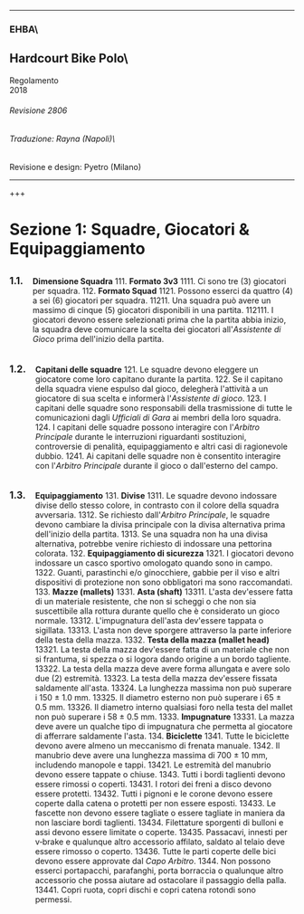 <style>

body {
	counter-reset: section;
}

h1::before {
	counter-increment: section;
	content: "Sezione "counters(section, ".") ": ";
}

ol {
	list-style-type: none;
	counter-reset: item;
	margin: 0;
	padding: 0;
}

ol > li {
	display: table;
	counter-increment: item;
	margin-bottom: 0.6em;
	padding-left: 0px;
}

h1 ~ ol > li > strong {
	font-size: larger;
}

ol > li::before {
	content: counter(section) "." counters(item, ".") ". ";
	display: table-cell;
	padding-right: 1em;
	font-weight: bold;
}

h1 ~ ol > li::before {
	font-size: larger;
}

li ol > li {
  margin: 0;
  margin-left: -3em;
  margin-bottom: 0.2em;
}

li ol > li::before {
	content: counter(section) "."counters(item, ".") ". ";
	font-weight: bold; 
}

</style>

---
### EHBA\

## Hardcourt Bike Polo\
Regolamento\
2018

###### Revisione 2806

###### Traduzione: Rayna (Napoli)\
Revisione e design: Pyetro (Milano)

---

+++
<div style="page-break-after: always;"></div>

# Squadre, Giocatori & Equipaggiamento

11. **Dimensione Squadra**
	111. **Formato 3v3**
		1111. Ci sono tre (3) giocatori per squadra.
	112. **Formato Squad**
		1121. Possono esserci da quattro (4) a sei (6) giocatori per squadra.
			11211. Una squadra può avere un massimo di cinque (5) giocatori disponibili in una partita.
				112111. I giocatori devono essere selezionati prima che la partita abbia inizio, la squadra deve comunicare la scelta dei giocatori all'*Assistente di Gioco* prima dell'inizio della partita.

12. **Capitani delle squadre**
	121. Le squadre devono eleggere un giocatore come loro capitano durante la partita.
	122. Se il capitano della squadra viene espulso dal gioco, delegherà l'attività a un giocatore di sua scelta e informerà l'*Assistente di gioco*.
	123. I capitani delle squadre sono responsabili della trasmissione di tutte le comunicazioni dagli *Ufficiali di Gara* ai membri della loro squadra.
	124. I capitani delle squadre possono interagire con l'*Arbitro Principale* durante le interruzioni riguardanti sostituzioni, controversie di penalità, equipaggiamento e altri casi di ragionevole dubbio.
		1241. Ai capitani delle squadre non è consentito interagire con l'*Arbitro Principale* durante il gioco o dall'esterno del campo.
13. **Equipaggiamento‌**
	131. **Divise**
		1311. Le squadre devono indossare divise dello stesso colore, in contrasto con il colore della squadra avversaria.
		1312. Se richiesto dall'*Arbitro Principale*, le squadre devono cambiare la divisa principale con la divisa alternativa prima dell'inizio della partita.
		1313. Se una squadra non ha una divisa alternativa, potrebbe venire richiesto di indossare una pettorina colorata.
	132. **Equipaggiamento di sicurezza**
		1321. I giocatori devono indossare un casco sportivo omologato quando sono in campo.
		1322. Guanti, parastinchi e/o ginocchiere, gabbie per il viso e altri dispositivi di protezione non sono obbligatori ma sono raccomandati.
	133. **Mazze (mallets)**
		1331. **Asta (shaft)**
			13311. L'asta dev'essere fatta di un materiale resistente, che non si scheggi o che non sia suscettibile alla rottura durante quello che è considerato un gioco normale.
			13312. L'impugnatura dell'asta dev'essere tappata o sigillata.
			13313. L'asta non deve sporgere attraverso la parte inferiore della testa della mazza.
		1332. **Testa della mazza (mallet head)**
			13321. La testa della mazza dev'essere fatta di un materiale che non si frantuma, si spezza o si logora dando origine a un bordo tagliente.
			13322. La testa della mazza deve avere forma allungata e avere solo due (2) estremità.
			13323. La testa della mazza dev'essere fissata saldamente all'asta.
			13324. La lunghezza massima non può superare i 150 ± 1.0 mm.
			13325. Il diametro esterno non può superare i 65 ± 0.5 mm.
			13326. Il diametro interno qualsiasi foro nella testa del mallet non può superare i 58 ± 0.5 mm.
		1333. **Impugnature**
			13331. La mazza deve avere un qualche tipo di impugnatura che permetta al giocatore di afferrare saldamente l'asta.
	134. **Biciclette**
		1341. Tutte le biciclette devono avere almeno un meccanismo di frenata manuale.
		1342. Il manubrio deve avere una lunghezza massima di 700 ± 10 mm, includendo manopole e tappi.
			13421. Le estremità del manubrio devono essere tappate o chiuse.
		1343. Tutti i bordi taglienti devono essere rimossi o coperti.
			13431. I rotori dei freni a disco devono essere protetti.
			13432. Tutti i pignoni e le corone devono essere coperte dalla catena o protetti per non essere esposti.
			13433. Le fascette non devono essere tagliate o essere tagliate in maniera da non lasciare bordi taglienti.
			13434. Filettature sporgenti di bulloni e assi devono essere limitate o coperte.
			13435. Passacavi, innesti per v‐brake e qualunque altro accessorio affilato, saldato al telaio deve essere rimosso o coperto.
			13436. Tutte le parti coperte delle bici devono essere approvate dal *Capo Arbitro*.
		1344. Non possono esserci portapacchi, parafanghi, porta borraccia o qualunque altro accessorio che possa aiutare ad ostacolare il passaggio della palla.
			13441. Copri ruota, copri dischi e copri catena rotondi sono permessi. 
